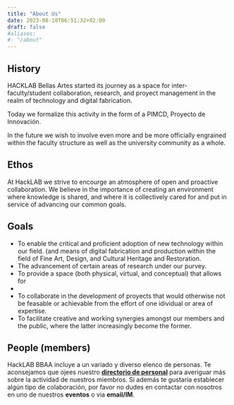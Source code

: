 ```yaml
---
title: "About Us"
date: 2023-08-10T06:51:32+02:00
draft: false
#aliases:
#- "/about"
---
```


## History

HACKLAB Bellas Artes started its journey as a space for inter-faculty/student collaboration, research, and proyect management in the realm of technology and digital fabrication.

Today we formalize this activity in the form of a PIMCD, Proyecto de Innovación.

In the future we wish to involve even more and be more officially engrained within the faculty structure as well as the university community as a whole.


## Ethos

At HackLAB we strive to encourge an atmosphere of open and proactive collaboration. We believe in the importance of creating an environment where knowledge is shared, and where it is collectively cared for and put in service of advancing our common goals.


## Goals

- To enable the critical and proficient adoption of new technology within our field. (and means of digital fabrication and production within the field of Fine Art, Design, and Cultural Heritage and Restoration.
- The advancement of certain areas of research under our purvey.
- To provide a space (both physical, virtual, and conceptual) that allows for 
-  
- To collaborate in the development of proyects that would otherwise not be feasable or achievable from the effort of one idividual or area of expertise.
- To facilitate creative and working synergies amongst our members and the public, where the latter increasingly become the former.


## People (members)

HackLAB BBAA incluye a un variado y diverso elenco de personas. Te aconsejamos que ojees nuestro **[directorio de personal](/people/)** para
averiguar más sobre la actividad de nuestros miembros.
Si además te gustaría establecer algún tipo de colaboración, por favor no dudes en contactar con nosotros en uno de nuestros **eventos** o via **email/IM**. 
